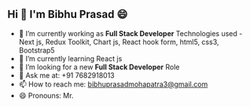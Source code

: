 ## Hi 👋 I'm Bibhu Prasad 😄

- 🔭 I’m currently working as **Full Stack Developer** 
Technologies used - Next js, Redux Toolkit, Chart js, React hook form, html5, css3, Bootstrap5
- 🌱 I’m currently learning 
   React js
- 🤔 I’m looking for a new **Full Stack Developer** Role
- 💬 Ask me at: +91 7682918013
- 📫 How to reach me: bibhuprasadmohapatra3@gmail.com
- 😄 Pronouns: Mr.
